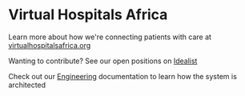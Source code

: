 # Virtual Hospitals Africa

Learn more about how we're connecting patients with care at [virtualhospitalsafrica.org](https://virtualhospitalsafrica.org)

Wanting to contribute? See our open positions on [Idealist](https://www.idealist.org/en/nonprofit/318fda9457534eafa3fa691bba19f5ae-virtual-hospitals-africa-polokwane)

Check out our [Engineering](https://virtualhospitalsafrica.notion.site/Engineering-bd877fee6c2f477e9f8b33550162304e?source=copy_link) documentation to learn how the system is architected
